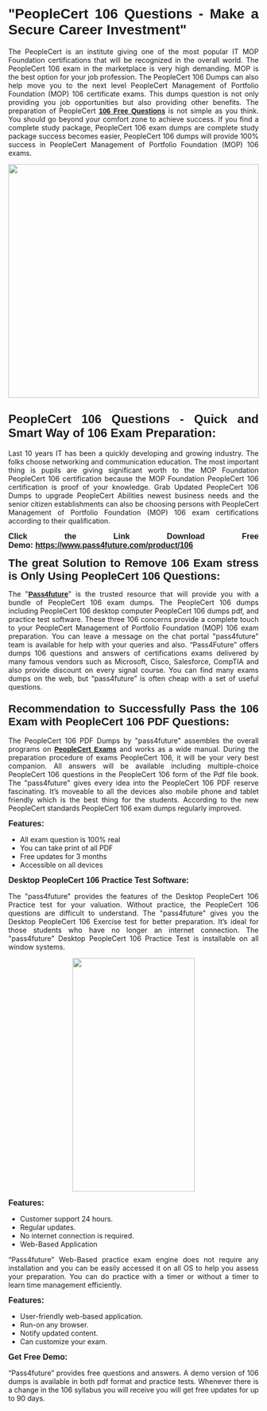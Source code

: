 
<h1 style="text-align: justify;"><span style="font-family:Tahoma,Geneva,sans-serif;"><strong>"PeopleCert 106 Questions - Make a Secure Career Investment"</strong></span></h1>

<p style="text-align: justify;">The PeopleCert is an institute giving one of the most popular IT MOP Foundation certifications that will be recognized in the overall world. The PeopleCert 106 exam in the marketplace is very high demanding. MOP is the best option for your job profession. The PeopleCert 106 Dumps can also help move you to the next level PeopleCert Management of Portfolio Foundation (MOP) 106 certificate exams. This dumps question is not only providing you job opportunities but also providing other benefits. The preparation of PeopleCert <span style="font-family:Tahoma,Geneva,sans-serif;"><strong><a href="https://www.pass4future.com/questions/peoplecert/106">106 Free Questions</a></strong></span> is not simple as you think. You should go beyond your comfort zone to achieve success. If you find a complete study package, PeopleCert 106 exam dumps are complete study package success becomes easier, PeopleCert 106 dumps will provide 100% success in PeopleCert Management of Portfolio Foundation (MOP) 106 exams.</p>

<p style="text-align: justify;"><a href="https://www.pass4future.com/product/106"><img alt="" src="https://lh3.googleusercontent.com/pw/AM-JKLVhEO4I138wJzOepD3laGU-R1M7eT-OTYdow6pCESip26lSeaxxzS9BVWUKuzj1e3L_MoxCfVgBEvV8ODwl1LGzlZbt6HJm3NXXplPwnYiBfuYM_eQCcVVRMaAwHdsl3AhHOZS-up7mzwmd4i4EpEGq=w1112-h625-no?authuser=0" style="width: 100%; height: 470px;" /></a></p>

<h2 style="text-align: justify;"><span style="font-size:24px;"><strong><span style="font-family:Tahoma,Geneva,sans-serif;">PeopleCert 106 Questions - Quick and Smart Way of 106 Exam Preparation:</span></strong></span></h2>

<p style="text-align: justify;">Last 10 years IT has been a quickly developing and growing industry. The folks choose networking and communication education. The most important thing is pupils are giving significant worth to the MOP Foundation PeopleCert 106 certification because the MOP Foundation PeopleCert 106 certification is proof of your knowledge. Grab Updated PeopleCert 106 Dumps to upgrade PeopleCert Abilities newest business needs and the senior citizen establishments can also be choosing persons with PeopleCert Management of Portfolio Foundation (MOP) 106 exam certifications according to their qualification.</p>

<p style="text-align: justify;"><strong><span style="font-family:Lucida Sans Unicode,Lucida Grande,sans-serif;"><span style="font-size:16px;">Click the Link Download Free Demo: <a href="https://www.pass4future.com/product/106">https://www.pass4future.com/product/106</a></span></span></strong></p>

<p style="text-align: justify;"><strong><span style="font-size:22px;"><span style="font-family:Tahoma,Geneva,sans-serif;">The great Solution to Remove 106 Exam stress is Only Using PeopleCert 106 Questions:</span></span></strong></p>

<p style="text-align: justify;">The "<span style="font-family:Lucida Sans Unicode,Lucida Grande,sans-serif;"><a href="https://www.pass4future.com/"><strong>Pass4future</strong></a></span>" is the trusted resource that will provide you with a bundle of PeopleCert 106 exam dumps. The PeopleCert 106 dumps including PeopleCert 106 desktop computer PeopleCert 106 dumps pdf, and practice test software. These three 106 concerns provide a complete touch to your PeopleCert Management of Portfolio Foundation (MOP) 106 exam preparation. You can leave a message on the chat portal "pass4future" team is available for help with your queries and also. “Pass4Future” offers dumps 106 questions and answers of certifications exams delivered by many famous vendors such as Microsoft, Cisco, Salesforce, CompTIA and also provide discount on every signal course. You can find many exams dumps on the web, but “pass4future” is often cheap with a set of useful questions.</p>

<h3 style="text-align: justify;"><span style="font-size:22px;"><strong><span style="font-family:Tahoma,Geneva,sans-serif;">Recommendation to Successfully Pass the 106 Exam with PeopleCert 106 PDF Questions:</span></strong></span></h3>

<p style="text-align: justify;">The PeopleCert 106 PDF Dumps by "pass4future" assembles the overall programs on <span style="font-family:Lucida Sans Unicode,Lucida Grande,sans-serif;"><strong><a href="https://www.pass4future.com/peoplecert">PeopleCert Exams</a></strong></span> and works as a wide manual. During the preparation procedure of exams PeopleCert 106, it will be your very best companion. All answers will be available including multiple-choice PeopleCert 106 questions in the PeopleCert 106 form of the Pdf file book. The "pass4future" gives every idea into the PeopleCert 106 PDF reserve fascinating. It’s moveable to all the devices also mobile phone and tablet friendly which is the best thing for the students. According to the new PeopleCert standards PeopleCert 106 exam dumps regularly improved.</p>

<p style="text-align: justify;"><span style="font-family:Lucida Sans Unicode,Lucida Grande,sans-serif;"><span style="font-size:16px;"><strong>Features:</strong></span></span></p>

<ul>
	<li style="text-align: justify;">All exam question is 100% real</li>
	<li style="text-align: justify;">You can take print of all PDF</li>
	<li style="text-align: justify;">Free updates for 3 months </li>
	<li style="text-align: justify;">Accessible on all devices</li>
</ul>

<p style="text-align: justify;"><span style="font-family:Tahoma,Geneva,sans-serif;"><span style="font-size:16px;"><strong>Desktop PeopleCert 106 Practice Test Software:</strong></span></span></p>

<p style="text-align: justify;">The "pass4future" provides the features of the Desktop PeopleCert 106 Practice test for your valuation. Without practice, the PeopleCert 106 questions are difficult to understand. The "pass4future" gives you the Desktop PeopleCert 106 Exercise test for better preparation. It’s ideal for those students who have no longer an internet connection. The "pass4future" Desktop PeopleCert 106 Practice Test is installable on all window systems.</p>

<p style="text-align: center;"><a href="https://www.pass4future.com/product/106"><img alt="" src="https://lh3.googleusercontent.com/pw/AM-JKLV3yUm3jiqqIo1xIsj1VJ_UeysYexQY-pRYO0rIFl3vg11QZioN-gzffpw2AfKqFynWuvoXOreWrWS0swpr4xmOSWfwII2jvatteuqrfxiWGFBSHPiZUCoi33jqeymK5dmu-0enyX6tayRCAMHw05jv=s625-no?authuser=0" style="width: 70%; height: 470px;" /></a></p>

<p style="text-align: justify;"><span style="font-size:16px;"><span style="font-family:Lucida Sans Unicode,Lucida Grande,sans-serif;"><strong>Features:</strong></span></span></p>

<ul>
	<li style="text-align: justify;">Customer support 24 hours. </li>
	<li style="text-align: justify;">Regular updates. </li>
	<li style="text-align: justify;">No internet connection is required.</li>
	<li style="text-align: justify;">Web-Based Application</li>
</ul>

<p style="text-align: justify;">“Pass4future” Web-Based practice exam engine does not require any installation and you can be easily accessed it on all OS to help you assess your preparation. You can do practice with a timer or without a timer to learn time management efficiently.</p>

<p style="text-align: justify;"><strong><span style="font-size:16px;"><span style="font-family:Lucida Sans Unicode,Lucida Grande,sans-serif;">Features:</span></span></strong></p>

<ul>
	<li style="text-align: justify;">User-friendly web-based application.</li>
	<li style="text-align: justify;">Run-on any browser. </li>
	<li style="text-align: justify;">Notify updated content.</li>
	<li style="text-align: justify;">Can customize your exam.</li>
</ul>

<p style="text-align: justify;"><span style="font-size:16px;"><span style="font-family:Lucida Sans Unicode,Lucida Grande,sans-serif;"><strong>Get Free Demo:</strong></span></span></p>

<p style="text-align: justify;">“Pass4future” provides free questions and answers. A demo version of 106 dumps is available in both pdf format and practice tests. Whenever there is a change in the 106 syllabus you will receive you will get free updates for up to 90 days. </p>
